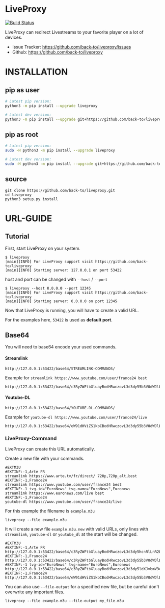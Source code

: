 # LiveProxy

[![Build Status](https://travis-ci.org/back-to/liveproxy.svg?branch=master)](https://travis-ci.org/back-to/liveproxy)

LiveProxy can redirect Livestreams to your favorite player on a lot of devices.

- Issue Tracker: https://github.com/back-to/liveproxy/issues
- Github: https://github.com/back-to/liveproxy

# INSTALLATION

## pip as user

```sh
# Latest pip version:
python3 -m pip install --upgrade liveproxy

# Latest dev version:
python3 -m pip install --upgrade git+https://github.com/back-to/liveproxy.git
```

## pip as root

```sh
# Latest pip version:
sudo -H python3 -m pip install --upgrade liveproxy

# Latest dev version:
sudo -H python3 -m pip install --upgrade git+https://github.com/back-to/liveproxy.git
```

## source

```text
git clone https://github.com/back-to/liveproxy.git
cd liveproxy
python3 setup.py install
```

# URL-GUIDE

## Tutorial

First, start LiveProxy on your system.

```text
$ liveproxy
[main][INFO] For LiveProxy support visit https://github.com/back-to/liveproxy
[main][INFO] Starting server: 127.0.0.1 on port 53422
```

host and port can be changed with `--host` / `--port`

```text
$ liveproxy --host 0.0.0.0 --port 12345
[main][INFO] For LiveProxy support visit https://github.com/back-to/liveproxy
[main][INFO] Starting server: 0.0.0.0 on port 12345
```

Now that LiveProxy is running, you will have to create a valid URL.

For the examples here, ``53422`` is used as **default port**.

## Base64

You will need to base64 encode your used commands.

#### Streamlink

```text
http://127.0.0.1:53422/base64/STREAMLINK-COMMANDS/
```

Example for `streamlink https://www.youtube.com/user/france24 best`

```text
http://127.0.0.1:53422/base64/c3RyZWFtbGluayBodHRwczovL3d3dy55b3V0dWJlLmNvbS91c2VyL2ZyYW5jZTI0IGJlc3Q=/
```

#### Youtube-DL

```text
http://127.0.0.1:53422/base64/YOUTUBE-DL-COMMANDS/
```

Example for `youtube-dl https://www.youtube.com/user/france24/live`

```text
http://127.0.0.1:53422/base64/eW91dHViZS1kbCBodHRwczovL3d3dy55b3V0dWJlLmNvbS91c2VyL2ZyYW5jZTI0L2xpdmU=/
```

### LiveProxy-Command

LiveProxy can create this URL automatically.

Create a new file with your commands.

```text
#EXTM3U
#EXTINF:-1,Arte FR
streamlink https://www.arte.tv/fr/direct/ 720p,720p_alt,best
#EXTINF:-1,France24
streamlink https://www.youtube.com/user/france24 best
#EXTINF:-1 tvg-id="EuroNews" tvg-name="EuroNews",Euronews
streamlink https://www.euronews.com/live best
#EXTINF:-1,France24
youtube-dl https://www.youtube.com/user/france24/live
```

For this example the filename is `example.m3u`

```text
liveproxy --file example.m3u
```

It will create a new file `example.m3u.new` with valid URLs,
only lines with `streamlink`, `youtube-dl` or `youtube_dl` at the start will be changed.

```text
#EXTM3U
#EXTINF:-1,Arte FR
http://127.0.0.1:53422/base64/c3RyZWFtbGluayBodHRwczovL3d3dy5hcnRlLnR2L2ZyL2RpcmVjdC8gNzIwcCw3MjBwX2FsdCxiZXN0/
#EXTINF:-1,France24
http://127.0.0.1:53422/base64/c3RyZWFtbGluayBodHRwczovL3d3dy55b3V0dWJlLmNvbS91c2VyL2ZyYW5jZTI0IGJlc3Q=/
#EXTINF:-1 tvg-id="EuroNews" tvg-name="EuroNews",Euronews
http://127.0.0.1:53422/base64/c3RyZWFtbGluayBodHRwczovL3d3dy5ldXJvbmV3cy5jb20vbGl2ZSBiZXN0/
#EXTINF:-1,France24
http://127.0.0.1:53422/base64/eW91dHViZS1kbCBodHRwczovL3d3dy55b3V0dWJlLmNvbS91c2VyL2ZyYW5jZTI0L2xpdmU=/
```

You can also use ``--file-output`` for a specified new file,
but be careful don't overwrite any important files.

```text
liveproxy --file example.m3u --file-output my_file.m3u
```
